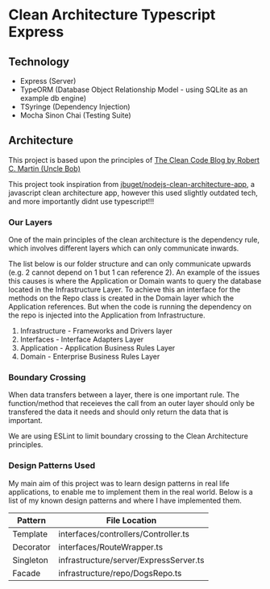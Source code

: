 # Clean Architecture Typescript Express

## Technology 

* Express (Server)
* TypeORM (Database Object Relationship Model - using SQLite as an example db engine)
* TSyringe (Dependency Injection)
* Mocha Sinon Chai (Testing Suite)


## Architecture

This project is based upon the principles of [The Clean Code Blog
by Robert C. Martin (Uncle Bob)](https://blog.cleancoder.com/uncle-bob/2012/08/13/the-clean-architecture.html)

This project took inspiration from [jbuget/nodejs-clean-architecture-app](https://github.com/jbuget/nodejs-clean-architecture-app), a javascript clean architecture app, however this used slightly outdated tech, and more importantly didnt use typescript!!!

### Our Layers

One of the main principles of the clean architecture is the dependency rule, which involves different layers which can only communicate inwards.

The list below is our folder structure and can only communicate upwards (e.g. 2 cannot depend on 1 but 1 can reference 2).  An example of the issues this causes is where the Application or Domain wants to query the database located in the Infrastructure Layer.  To achieve this an interface for the methods on the Repo class is created in the Domain layer which the Application references.  But when the code is running the dependency on the repo is injected into the Application from Infrastructure.

1. Infrastructure - Frameworks and Drivers layer
2. Interfaces - Interface Adapters Layer
3. Application - Application Business Rules Layer
4. Domain - Enterprise Business Rules Layer

### Boundary Crossing

When data transfers between a layer, there is one important rule. The function/method that receieves the call from an outer layer should only be transfered the data it needs and should only return the data that is important.

We are using ESLint to limit boundary crossing to the Clean Architecture principles.


### Design Patterns Used
My main aim of this project was to learn design patterns in real life applications, to enable me to implement them in the real world.  Below is a list of my known design patterns and where I have implemented them.

Pattern     | File Location 
----------- | ----------- 
Template    | interfaces/controllers/Controller.ts
Decorator   | interfaces/RouteWrapper.ts
Singleton   | infrastructure/server/ExpressServer.ts
Facade      | infrastructure/repo/DogsRepo.ts